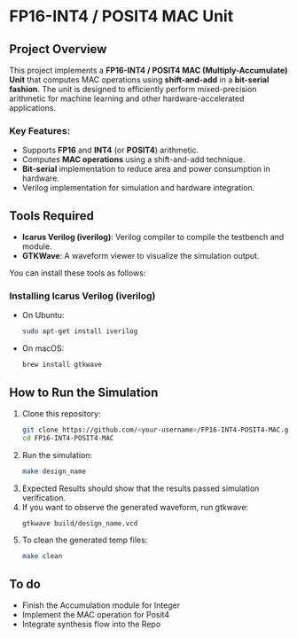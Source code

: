 # FP16-INT4 / POSIT4 MAC Unit

## Project Overview

This project implements a **FP16-INT4 / POSIT4 MAC (Multiply-Accumulate) Unit** that computes MAC operations using **shift-and-add** in a **bit-serial fashion**. The unit is designed to efficiently perform mixed-precision arithmetic for machine learning and other hardware-accelerated applications.

### Key Features:
- Supports **FP16** and **INT4** (or **POSIT4**) arithmetic.
- Computes **MAC operations** using a shift-and-add technique.
- **Bit-serial** implementation to reduce area and power consumption in hardware.
- Verilog implementation for simulation and hardware integration.

## Tools Required

- **Icarus Verilog (iverilog)**: Verilog compiler to compile the testbench and module.
- **GTKWave**: A waveform viewer to visualize the simulation output.

You can install these tools as follows:

### Installing Icarus Verilog (iverilog)
- On Ubuntu:
  ```bash
  sudo apt-get install iverilog
  ```
- On macOS:
  ```bash
  brew install gtkwave
  ```

## How to Run the Simulation

1. Clone this repository:
   ```bash
   git clone https://github.com/<your-username>/FP16-INT4-POSIT4-MAC.git
   cd FP16-INT4-POSIT4-MAC
   ```
2. Run the simulation:
   ```bash
   make design_name
   ```
3. Expected Results should show that the results passed simulation verification.
4. If you want to observe the generated waveform, run gtkwave:
   ```bash
   gtkwave build/design_name.vcd
   ```
5. To clean the generated temp files:
   ```bash
   make clean
   ```

## To do
- Finish the Accumulation module for Integer
- Implement the MAC operation for Posit4
- Integrate synthesis flow into the Repo
